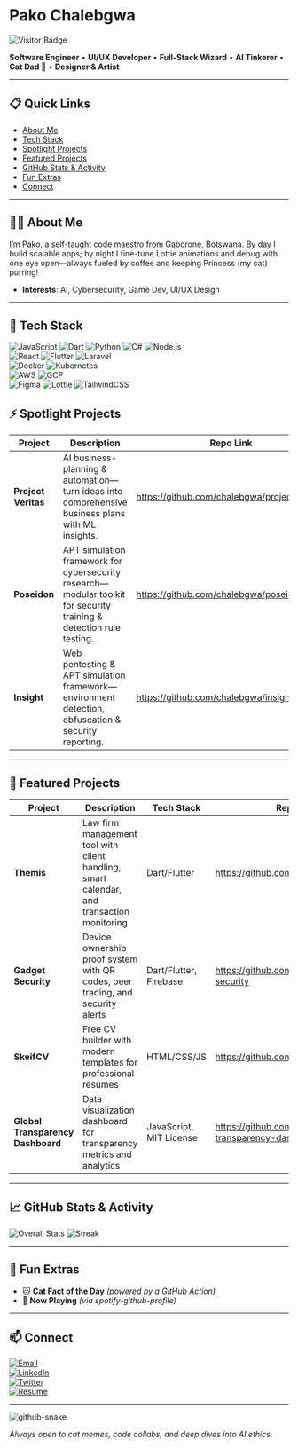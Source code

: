 # Pako Chalebgwa

![Visitor Badge](https://visitor-badge.laobi.icu/badge?page_id=chalebgwa.profile)

**Software Engineer** • **UI/UX Developer** • **Full-Stack Wizard** • **AI Tinkerer** • **Cat Dad 🐾** • **Designer & Artist**

---

## 📋 Quick Links

- [About Me](#about-me)  
- [Tech Stack](#tech-stack)  
- [Spotlight Projects](#spotlight-projects)  
- [Featured Projects](#featured-projects)  
- [GitHub Stats & Activity](#github-stats--activity)  
- [Fun Extras](#fun-extras)  
- [Connect](#connect)  

---

## 🧑‍💻 About Me

I’m Pako, a self-taught code maestro from Gaborone, Botswana. By day I build scalable apps; by night I fine-tune Lottie animations and debug with one eye open—always fueled by coffee and keeping Princess (my cat) purring!


- **Interests**: AI, Cybersecurity, Game Dev, UI/UX Design  

---

## 🔧 Tech Stack

![JavaScript](https://img.shields.io/badge/JavaScript-F7DF1E?logo=javascript&logoColor=black)
![Dart](https://img.shields.io/badge/Dart-0175C2?logo=dart&logoColor=white)
![Python](https://img.shields.io/badge/Python-3776AB?logo=python&logoColor=white)
![C#](https://img.shields.io/badge/C%23-239120?logo=c-sharp&logoColor=white)
![Node.js](https://img.shields.io/badge/Node.js-339933?logo=node.js&logoColor=white)  
![React](https://img.shields.io/badge/React-20232A?logo=react&logoColor=61DAFB)
![Flutter](https://img.shields.io/badge/Flutter-02569B?logo=flutter&logoColor=white)
![Laravel](https://img.shields.io/badge/Laravel-FF2D20?logo=laravel&logoColor=white)  
![Docker](https://img.shields.io/badge/Docker-2496ED?logo=docker&logoColor=white)
![Kubernetes](https://img.shields.io/badge/Kubernetes-326CE5?logo=kubernetes&logoColor=white)  
![AWS](https://img.shields.io/badge/AWS-232F3E?logo=amazon-aws&logoColor=white)
![GCP](https://img.shields.io/badge/GCP-4285F4?logo=google-cloud&logoColor=white)  
![Figma](https://img.shields.io/badge/Figma-F24E1E?logo=figma&logoColor=white)
![Lottie](https://img.shields.io/badge/Lottie-FF7262?logo=lottie&logoColor=white)
![TailwindCSS](https://img.shields.io/badge/TailwindCSS-38B2AC?logo=tailwind-css&logoColor=white)



## ⚡ Spotlight Projects

| Project    | Description                                                                                         | Repo Link                                        |
|------------|-----------------------------------------------------------------------------------------------------|--------------------------------------------------|
| **Project Veritas**  | AI business-planning & automation—turn ideas into comprehensive business plans with ML insights.                            | https://github.com/chalebgwa/project_veritas             |
| **Poseidon** | APT simulation framework for cybersecurity research—modular toolkit for security training & detection rule testing. | https://github.com/chalebgwa/poseidon            |
| **Insight**  | Web pentesting & APT simulation framework—environment detection, obfuscation & security reporting.                  | https://github.com/chalebgwa/insight             |

---

## 🌟 Featured Projects

| Project | Description | Tech Stack | Repo Link |
|---------|-------------|------------|-----------|
| **Themis** | Law firm management tool with client handling, smart calendar, and transaction monitoring | Dart/Flutter | https://github.com/chalebgwa/Themis |
| **Gadget Security** | Device ownership proof system with QR codes, peer trading, and security alerts | Dart/Flutter, Firebase | https://github.com/chalebgwa/gadget-security |
| **SkeifCV** | Free CV builder with modern templates for professional resumes | HTML/CSS/JS | https://github.com/chalebgwa/SkeifCV |
| **Global Transparency Dashboard** | Data visualization dashboard for transparency metrics and analytics | JavaScript, MIT License | https://github.com/chalebgwa/global-transparency-dashboard |

---

## 📈 GitHub Stats & Activity

![Overall Stats](https://github-readme-stats.vercel.app/api?username=chalebgwa&show_icons=true&count_private=true&theme=default)
![Streak](https://github-readme-streak-stats.herokuapp.com/?user=chalebgwa&theme=default)

---

## 🎉 Fun Extras

- 🐱 **Cat Fact of the Day** *(powered by a GitHub Action)*  
- 🎵 **Now Playing** *(via spotify-github-profile)*  
---

## 📫 Connect

[![Email](https://img.shields.io/badge/Email-Mail%20Me-red?logo=gmail)](mailto:chalebgwa.bc@gmail.com)  
[![LinkedIn](https://img.shields.io/badge/LinkedIn-Connect-blue?logo=linkedin)](https://linkedin.com/in/chalebgwa)  
[![Twitter](https://img.shields.io/badge/Twitter-🐦-skyblue?logo=twitter)](https://twitter.com/chalebgwa)  
[![Resume](https://img.shields.io/badge/Resume-Download-green?logo=adobe-pdf)](https://chalebgwa.dev/resume.pdf)

---

<picture>
  <source media="(prefers-color-scheme: dark)" srcset="https://raw.githubusercontent.com/chalebgwa/output/github-snake-dark.svg" />
  <source media="(prefers-color-scheme: light)" srcset="https://raw.githubusercontent.com/chalebgwa/output/github-snake.svg" />
  <img alt="github-snake" src="https://raw.githubusercontent.com/chalebgwaß/output/github-snake.svg" />
</picture>

*Always open to cat memes, code collabs, and deep dives into AI ethics.*  
